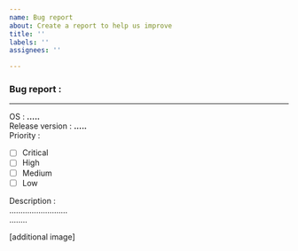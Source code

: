 ```yaml
---
name: Bug report
about: Create a report to help us improve
title: ''
labels: ''
assignees: ''

---
```


### Bug report :
---

OS  : <b>.....</b>   
Release version : <b>.....</b>   
Priority :   
-   [ ] Critical
-   [ ] High
-   [ ] Medium
-   [ ] Low

Description :   
..........................   
........

[additional image]
